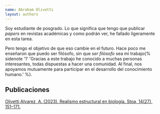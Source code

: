 ```yaml
---
name: Abraham Olivetti
layout: authors
---
```


Soy estudiante de posgrado. Lo que significa que tengo que publicar *papers* en revistas académicas y como podrán ver, he fallado ligeramente en esta tarea.

Pero tengo el objetivo de que eso cambie en el futuro. Hace poco me enseñaron que puedo ser filósofo, sin que *ser filósofo* sea mi trabajo{% sidenote '1' 'Gracias a este trabajo he conocido a muchas personas interesantes, todas dispuestas a hacer una comunidad. Al final, nos apoyamos mutuamente para participar en el desarrollo del conocimiento humano.' %}.



## Publicaciones


[Olivetti Alvarez, A. (2023). Realismo estructural en biología. Stoa, 14(27), 151–171.](https://doi.org/10.25009/st.2023.27.2745)





<!--
Hay algo que sin duda sí me gusta: leer e investigar. A veces el proceso es difícil y una constante pelea contra la voluntad. Pero por lo general el trabajo trae sus recompensas, auqneu sea sólo hacer una pequeña distinción en un tema. Mi trabajo de grado trata sobre inferencias causales. Especialmente las utilizadas en biología evolutiva. Me interesa en particular dar una definición causal de fitness. Abajo una presentación donde expongo esto.
<embed src="/failosophy/assets/images/output.pdf" type="application/pdf" width="100%" height="400" />
-->
